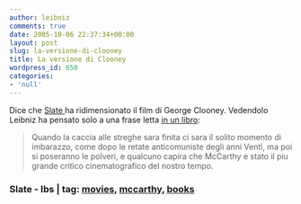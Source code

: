 ```yaml
---
author: leibniz
comments: true
date: 2005-10-06 22:37:34+00:00
layout: post
slug: la-versione-di-clooney
title: La versione di Clooney
wordpress_id: 650
categories:
- 'null'
---
```


Dice che [Slate ](http://www.slate.com/?id=2127595&nav=tap1/)ha ridimensionato il film di George Clooney. Vedendolo Leibniz ha pensato solo a una frase letta [in un libro](http://www.internetbookshop.it/ser/serdsp.asp?shop=1&c=TMU71IQUNPJHV): 

> Quando la caccia alle streghe sara finita ci sara il solito momento di imbarazzo, come dopo le retate anticomuniste degli anni Venti, ma poi si poseranno le polveri, e qualcuno capira che McCarthy e stato il piu grande critico cinematografico del nostro tempo.

### Slate - Ibs | tag: [movies](http://www.technorati.com/tags/movies), [mccarthy](http://www.technorati.com/tags/mccarthy), [books](http://www.technorati.com/tags/books)
